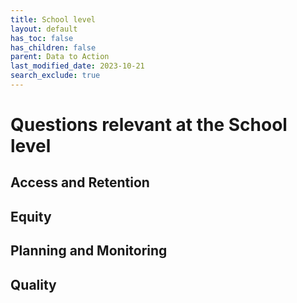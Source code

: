 ```yaml
---
title: School level
layout: default
has_toc: false
has_children: false
parent: Data to Action
last_modified_date: 2023-10-21
search_exclude: true
---
```


# Questions relevant at the School level

## Access and Retention

## Equity

## Planning and Monitoring

## Quality